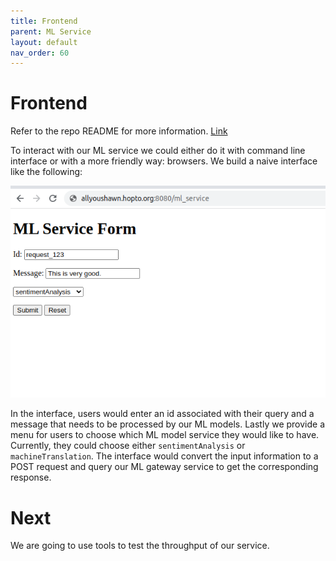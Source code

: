 ```yaml
---
title: Frontend
parent: ML Service
layout: default
nav_order: 60
---
```


# Frontend 
Refer to the repo README for more information.  [Link](https://github.com/allyoushawn/https://github.com/allyoushawn/mlservicefrontend)

To interact with our ML service we could either do it with command line interface or with a more friendly way: browsers.
We build a naive interface like the following:

![ml_service_home_page](/docs/ml_service/images/ml_service_home_page.png)

In the interface, users would enter an id associated with their query and a message that needs to be processed by our
ML models. Lastly we provide a menu for users to choose which ML model service they would like to have. Currently, they
could choose either `sentimentAnalysis` or `machineTranslation`. The interface would convert the input information to a 
POST request and query our ML gateway service to get the corresponding response.

# Next
We are going to use tools to test the throughput of our service.